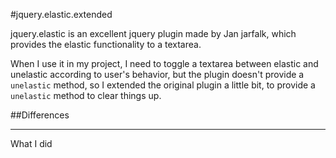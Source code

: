 #jquery.elastic.extended

jquery.elastic is an excellent jquery plugin made by Jan jarfalk, which provides the elastic functionality to a textarea.

When I use it in my project, I need to toggle a textarea between elastic and unelastic according to user's behavior, but 
the plugin doesn't provide a `unelastic` method, so I extended the original plugin a little bit, to provide a `unelastic`
method to clear things up.
 
##Differences
***

What I did
